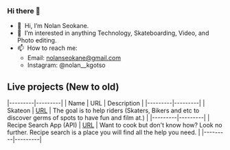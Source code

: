 ### Hi there 👋

- 👋 &nbsp;Hi, I’m Nolan Seokane.
- 👀 &nbsp;I’m interested in anything Technology, Skateboarding, Video, and Photo editing.
- 📫 &nbsp;How to reach me: 
  - Email: nolanseokane@gmail.com 
  - Instagram: @nolan__kgotso
    
## Live projects (New to old)

|---------|---------|
| Name | URL | Description |
|---------|---------|
| Skateon | [URL](https://skateon.nsonline.co.za/) | The goal is to help riders (Skaters, Bikers and etc to discover germs of spots to have fun and film at.) |
|---------|---------|
| Recipe Search App (API) | [URL](http://nolan-recipe-pwa.netlify.app/) | Want to cook but don't know how? Look no further. Recipe search is a place you will find all the help you need. |
|---------|---------|
